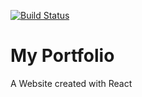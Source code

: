 [![Build Status](https://travis-ci.com/bastiengrignon/portfolio.svg?branch=main)](https://travis-ci.com/bastiengrignon/portfolio)
# My Portfolio 

A Website created with React 
